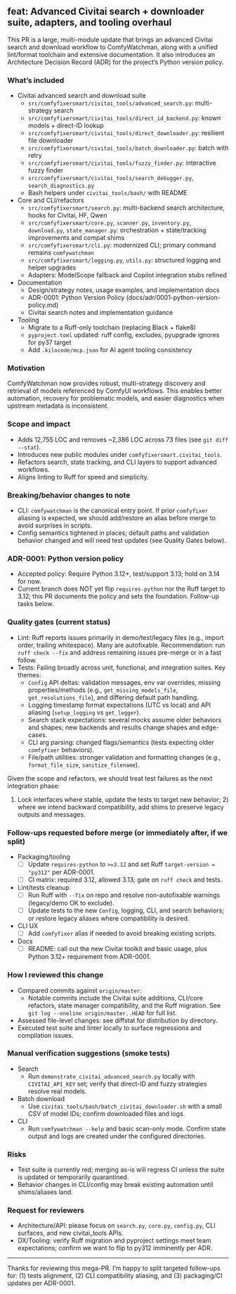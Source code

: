 ## feat: Advanced Civitai search + downloader suite, adapters, and tooling overhaul

This PR is a large, multi-module update that brings an advanced Civitai search and download workflow to ComfyWatchman, along with a unified lint/format toolchain and extensive documentation. It also introduces an Architecture Decision Record (ADR) for the project’s Python version policy.

### What’s included

- Civitai advanced search and download suite
  - `src/comfyfixersmart/civitai_tools/advanced_search.py`: multi-strategy search
  - `src/comfyfixersmart/civitai_tools/direct_id_backend.py`: known models + direct-ID lookup
  - `src/comfyfixersmart/civitai_tools/direct_downloader.py`: resilient file downloader
  - `src/comfyfixersmart/civitai_tools/batch_downloader.py`: batch with retry
  - `src/comfyfixersmart/civitai_tools/fuzzy_finder.py`: interactive fuzzy finder
  - `src/comfyfixersmart/civitai_tools/search_debugger.py`, `search_diagnostics.py`
  - Bash helpers under `civitai_tools/bash/` with README
- Core and CLI/refactors
  - `src/comfyfixersmart/search.py`: multi-backend search architecture, hooks for Civitai, HF, Qwen
  - `src/comfyfixersmart/core.py`, `scanner.py`, `inventory.py`, `download.py`, `state_manager.py`: orchestration + state/tracking improvements and compat shims
  - `src/comfyfixersmart/cli.py`: modernized CLI; primary command remains `comfywatchman`
  - `src/comfyfixersmart/logging.py`, `utils.py`: structured logging and helper upgrades
  - Adapters: ModelScope fallback and Copilot integration stubs refined
- Documentation
  - Design/strategy notes, usage examples, and implementation docs
  - ADR-0001: Python Version Policy (docs/adr/0001-python-version-policy.md)
  - Civitai search notes and implementation guidance
- Tooling
  - Migrate to a Ruff-only toolchain (replacing Black + flake8)
  - `pyproject.toml` updated: ruff config, excludes, pyupgrade ignores for py37 target
  - Add `.kilocode/mcp.json` for AI agent tooling consistency

### Motivation

ComfyWatchman now provides robust, multi-strategy discovery and retrieval of models referenced by ComfyUI workflows. This enables better automation, recovery for problematic models, and easier diagnostics when upstream metadata is inconsistent.

### Scope and impact

- Adds 12,755 LOC and removes ~2,386 LOC across 73 files (see `git diff --stat`).
- Introduces new public modules under `comfyfixersmart.civitai_tools`.
- Refactors search, state tracking, and CLI layers to support advanced workflows.
- Aligns linting to Ruff for speed and simplicity.

### Breaking/behavior changes to note

- CLI: `comfywatchman` is the canonical entry point. If prior `comfyfixer` aliasing is expected, we should add/restore an alias before merge to avoid surprises in scripts.
- Config semantics tightened in places; default paths and validation behavior changed and will need test updates (see Quality Gates below).

### ADR-0001: Python version policy

- Accepted policy: Require Python 3.12+, test/support 3.13; hold on 3.14 for now.
- Current branch does NOT yet flip `requires-python` nor the Ruff target to 3.12; this PR documents the policy and sets the foundation. Follow-up tasks below.

### Quality gates (current status)

- Lint: Ruff reports issues primarily in demo/test/legacy files (e.g., import order, trailing whitespace). Many are autofixable. Recommendation: run `ruff check --fix` and address remaining issues pre-merge or in a fast follow.
- Tests: Failing broadly across unit, functional, and integration suites. Key themes:
  - `Config` API deltas: validation messages, env var overrides, missing properties/methods (e.g., `get_missing_models_file`, `get_resolutions_file`), and differing default path handling.
  - Logging timestamp format expectations (UTC vs local) and API aliasing (`setup_logging` vs `get_logger`).
  - Search stack expectations: several mocks assume older behaviors and shapes; new backends and results change shapes and edge-cases.
  - CLI arg parsing: changed flags/semantics (tests expecting older `comfyfixer` behaviors).
  - File/path utilities: stronger validation and formatting changes (e.g., `format_file_size`, `sanitize_filename`).

Given the scope and refactors, we should treat test failures as the next integration phase:

1) Lock interfaces where stable, update the tests to target new behavior; 2) where we intend backward compatibility, add shims to preserve legacy outputs and messages.

### Follow-ups requested before merge (or immediately after, if we split)

- Packaging/tooling
  - [ ] Update `requires-python` to `>=3.12` and set Ruff `target-version = "py312"` per ADR-0001.
  - [ ] CI matrix: required 3.12, allowed 3.13; gate on `ruff check` and tests.
- Lint/tests cleanup
  - [ ] Run Ruff with `--fix` on repo and resolve non-autofixable warnings (legacy/demo OK to exclude).
  - [ ] Update tests to the new `Config`, logging, CLI, and search behaviors; or restore legacy aliases where compatibility is desired.
- CLI UX
  - [ ] Add `comfyfixer` alias if needed to avoid breaking existing scripts.
- Docs
  - [ ] README: call out the new Civitai toolkit and basic usage, plus Python 3.12+ requirement from ADR-0001.

### How I reviewed this change

- Compared commits against `origin/master`:
  - Notable commits include the Civitai suite additions, CLI/core refactors, state manager compatibility, and the Ruff migration. See `git log --oneline origin/master..HEAD` for full list.
- Assessed file-level changes: see diffstat for distribution by directory.
- Executed test suite and linter locally to surface regressions and compilation issues.

### Manual verification suggestions (smoke tests)

- Search
  - Run `demonstrate_civitai_advanced_search.py` locally with `CIVITAI_API_KEY` set; verify that direct-ID and fuzzy strategies resolve real models.
- Batch download
  - Use `civitai_tools/bash/batch_civitai_downloader.sh` with a small CSV of model IDs; confirm downloaded files and logs.
- CLI
  - Run `comfywatchman --help` and basic scan-only mode. Confirm state output and logs are created under the configured directories.

### Risks

- Test suite is currently red; merging as-is will regress CI unless the suite is updated or temporarily quarantined.
- Behavior changes in CLI/config may break existing automation until shims/aliases land.

### Request for reviewers

- Architecture/API: please focus on `search.py`, `core.py`, `config.py`, CLI surfaces, and new civitai_tools APIs.
- DX/Tooling: verify Ruff migration and pyproject settings meet team expectations; confirm we want to flip to py312 imminently per ADR.

---

Thanks for reviewing this mega-PR. I’m happy to split targeted follow-ups for: (1) tests alignment, (2) CLI compatibility aliasing, and (3) packaging/CI updates per ADR-0001.
